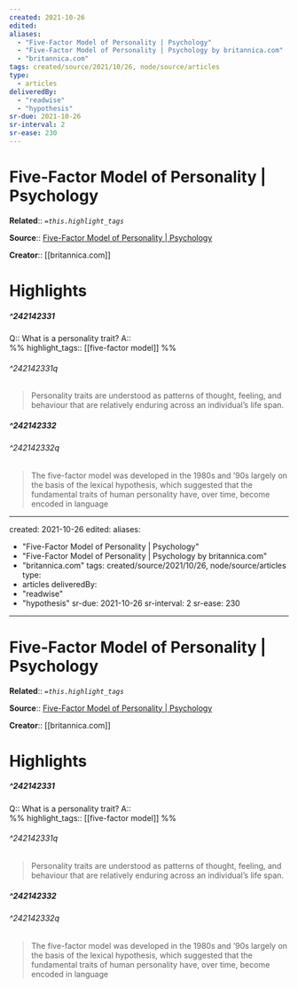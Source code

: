 ```yaml
---
created: 2021-10-26
edited:
aliases:
  - "Five-Factor Model of Personality | Psychology"
  - "Five-Factor Model of Personality | Psychology by britannica.com"
  - "britannica.com"
tags: created/source/2021/10/26, node/source/articles
type: 
  - articles
deliveredBy: 
  - "readwise"
  - "hypothesis"
sr-due: 2021-10-26
sr-interval: 2
sr-ease: 230
---
```

# Five-Factor Model of Personality | Psychology

**Related**:: 
*`=this.highlight_tags`*

**Source**:: [Five-Factor Model of Personality | Psychology](https://www.britannica.com/science/five-factor-model-of-personality)

**Creator**:: [[britannica.com]]

# Highlights
##### ^242142331

Q:: What is a personality trait? 
A::  
%%
highlight_tags:: [[five-factor model]]
%%

###### ^242142331q

> Personality traits are understood as patterns of thought, feeling, and behaviour that are relatively enduring across an individual’s life span. 

##### ^242142332

  


###### ^242142332q

> The five-factor model was developed in the 1980s and ’90s largely on the basis of the lexical hypothesis, which suggested that the fundamental traits of human personality have, over time, become encoded in language 

---
created: 2021-10-26
edited:
aliases:
  - "Five-Factor Model of Personality | Psychology"
  - "Five-Factor Model of Personality | Psychology by britannica.com"
  - "britannica.com"
tags: created/source/2021/10/26, node/source/articles
type: 
  - articles
deliveredBy: 
  - "readwise"
  - "hypothesis"
sr-due: 2021-10-26
sr-interval: 2
sr-ease: 230
---
# Five-Factor Model of Personality | Psychology

**Related**:: 
*`=this.highlight_tags`*

**Source**:: [Five-Factor Model of Personality | Psychology](https://www.britannica.com/science/five-factor-model-of-personality)

**Creator**:: [[britannica.com]]

# Highlights
##### ^242142331

Q:: What is a personality trait? 
A::  
%%
highlight_tags:: [[five-factor model]]
%%

###### ^242142331q

> Personality traits are understood as patterns of thought, feeling, and behaviour that are relatively enduring across an individual’s life span. 

##### ^242142332

  


###### ^242142332q

> The five-factor model was developed in the 1980s and ’90s largely on the basis of the lexical hypothesis, which suggested that the fundamental traits of human personality have, over time, become encoded in language 

